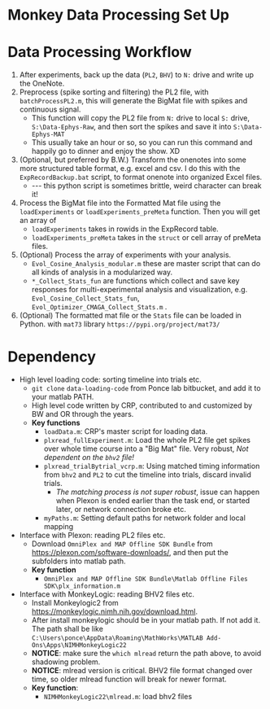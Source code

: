 Monkey Data Processing Set Up
====
# Data Processing Workflow

1. After experiments, back up the data (`PL2`, `BHV`) to `N:` drive and write up the OneNote.
2. Preprocess (spike sorting and filtering) the PL2 file, with `batchProcessPL2.m`, this will generate the BigMat file with spikes and continuous signal. 
	* This function will copy the PL2 file from `N:` drive to local `S:` drive, `S:\Data-Ephys-Raw`, and then sort the spikes and save it into `S:\Data-Ephys-MAT` 
	* This usually take an hour or so, so you can run this command and happily go to dinner and enjoy the show. XD
3. (Optional, but preferred by B.W.) Transform the onenotes into some more structured table format, e.g. excel and csv. I do this with the `ExpRecordBackup.bat` script, to format onenote into organized Excel files. 
	* --- this python script is sometimes brittle, weird character can break it! 
4. Process the BigMat file into the Formatted Mat file using the `loadExperiments` or `loadExperiments_preMeta` function. Then you will get an array of 
	* `loadExperiments` takes in rowids in the ExpRecord table. 
	* `loadExperiments_preMeta` takes in the `struct` or cell array of preMeta files. 
5. (Optional) Process the array of experiments with your analysis.
	* `Evol_Cosine_Analysis_modular.m` these are master script that can do all kinds of analysis in a modularized way. 
	* `*_Collect_Stats_fun` are functions which collect and save key responses for multi-experimental analysis and visualization, e.g.
	 `Evol_Cosine_Collect_Stats_fun`, `Evol_Optimizer_CMAGA_Collect_Stats.m` . 
6. (Optional) The formatted mat file or the `Stats` file can be loaded in Python. with `mat73` library `https://pypi.org/project/mat73/`

# Dependency
* High level loading code: sorting timeline into trials etc.
	* `git clone` `data-loading-code` from Ponce lab bitbucket, and add it to your matlab PATH. 
	* High level code written by CRP, contributed to and customized by BW and OR through the years.
	* **Key functions**
		* `loadData.m`: CRP's master script for loading data. 
		* `plxread_fullExperiment.m`: Load the whole PL2 file get spikes over whole time course into a "Big Mat" file. Very robust, *Not dependent on the `bhv2` file!* 
		* `plxread_trialBytrial_vcrp.m`: Using matched timing information from `bhv2` and `PL2` to cut the timeline into trials, discard invalid trials. 
			* *The matching process is not super robust*, issue can happen when Plexon is ended earlier than the task end, or started later, or network connection broke etc.
		* `myPaths.m`: Setting default paths for network folder and local mapping
* Interface with Plexon: reading PL2 files etc.
	* Download `OmniPlex and MAP Offline SDK Bundle` from https://plexon.com/software-downloads/, and then put the subfolders into matlab path. 
	* **Key function**
		* `OmniPlex and MAP Offline SDK Bundle\Matlab Offline Files SDK\plx_information.m`
* Interface with MonkeyLogic: reading BHV2 files etc.
	* Install Monkeylogic2 from https://monkeylogic.nimh.nih.gov/download.html. 
	* After install monkeylogic should be in your matlab path. If not add it. The path shall be like `C:\Users\ponce\AppData\Roaming\MathWorks\MATLAB Add-Ons\Apps\NIMHMonkeyLogic22` 
	* **NOTICE**: make sure the `which mlread` return the path above, to avoid shadowing problem. 
	* **NOTICE**: mlread version is critical. BHV2 file format changed over time, so older mlread function will break for newer format. 
	* **Key function**:
		* `NIMHMonkeyLogic22\mlread.m`: load bhv2 files

